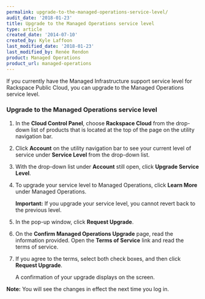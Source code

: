 ```yaml
---
permalink: upgrade-to-the-managed-operations-service-level/
audit_date: '2018-01-23'
title: Upgrade to the Managed Operations service level
type: article
created_date: '2014-07-10'
created_by: Kyle Laffoon
last_modified_date: '2018-01-23'
last_modified_by: Renée Rendon
product: Managed Operations
product_url: managed-operations
---
```


If you currently have the Managed Infrastructure support service level for
Rackspace Public Cloud, you can upgrade to the Managed Operations service level.


### Upgrade to the Managed Operations service level

1.  In the **Cloud Control Panel**, choose **Rackspace Cloud** from the drop-down list of products that is located at the top of the page on the utility navigation bar.

2.  Click **Account** on the utility navigation bar to see your current level of service under **Service Level** from the drop-down list.

3.  With the drop-down list under **Account** still open, click **Upgrade Service Level**.

4.  To upgrade your service level to Managed Operations, click **Learn More**
    under Managed Operations.

    **Important:** If you upgrade your service level, you cannot revert back to
    the previous level.

5.  In the pop-up window, click **Request Upgrade**.

6.  On the **Confirm Managed Operations Upgrade** page, read the information
    provided. Open the **Terms of Service** link and read the terms of service.

7.  If you agree to the terms, select both check boxes, and then click **Request Upgrade**.

    A confirmation of your upgrade displays on the screen.

**Note:** You will see the changes in effect the next time you log in.
